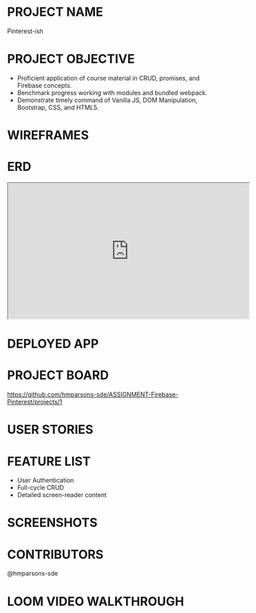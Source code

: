 # PROJECT NAME
Pinterest-ish

# PROJECT OBJECTIVE
- Proficient application of course material in CRUD, promises, and Firebase concepts.
- Benchmark progress working with modules and bundled webpack.
- Demonstrate timely command of Vanilla JS, DOM Manipulation, Bootstrap, CSS, and HTML5.

# WIREFRAMES

# ERD
<iframe width="560" height="315" src='https://dbdiagram.io/embed/60401cf8fcdcb6230b227862'> </iframe>

# DEPLOYED APP

# PROJECT BOARD
https://github.com/hmparsons-sde/ASSIGNMENT-Firebase-Pinterest/projects/1

# USER STORIES

# FEATURE LIST
- User Authentication
- Full-cycle CRUD
- Detailed screen-reader content

# SCREENSHOTS

# CONTRIBUTORS
@hmparsons-sde

# LOOM VIDEO WALKTHROUGH
